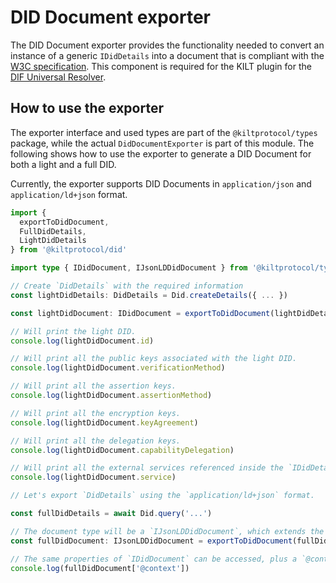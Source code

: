 # DID Document exporter

The DID Document exporter provides the functionality needed to convert an instance of a generic `IDidDetails` into a document that is compliant with the [W3C specification](https://www.w3.org/TR/did-core/). This component is required for the KILT plugin for the [DIF Universal Resolver](https://dev.uniresolver.io/).

## How to use the exporter

The exporter interface and used types are part of the `@kiltprotocol/types` package, while the actual `DidDocumentExporter` is part of this module. The following shows how to use the exporter to generate a DID Document for both a light and a full DID.

Currently, the exporter supports DID Documents in `application/json` and `application/ld+json` format.

```typescript
import {
  exportToDidDocument,
  FullDidDetails,
  LightDidDetails
} from '@kiltprotocol/did'

import type { IDidDocument, IJsonLDDidDocument } from '@kiltprotocol/types'

// Create `DidDetails` with the required information
const lightDidDetails: DidDetails = Did.createDetails({ ... })

const lightDidDocument: IDidDocument = exportToDidDocument(lightDidDetails, 'application/json')

// Will print the light DID.
console.log(lightDidDocument.id)

// Will print all the public keys associated with the light DID.
console.log(lightDidDocument.verificationMethod)

// Will print all the assertion keys.
console.log(lightDidDocument.assertionMethod)

// Will print all the encryption keys.
console.log(lightDidDocument.keyAgreement)

// Will print all the delegation keys.
console.log(lightDidDocument.capabilityDelegation)

// Will print all the external services referenced inside the `IDidDetails` instance.
console.log(lightDidDocument.service)

// Let's export `DidDetails` using the `application/ld+json` format.

const fullDidDetails = await Did.query('...')

// The document type will be a `IJsonLDDidDocument`, which extends the simpler `IDidDocument`.
const fullDidDocument: IJsonLDDidDocument = exportToDidDocument(fullDidDetails, 'application/ld+json')

// The same properties of `IDidDocument` can be accessed, plus a `@context` property required by the JSON-LD specification.
console.log(fullDidDocument['@context'])
```
